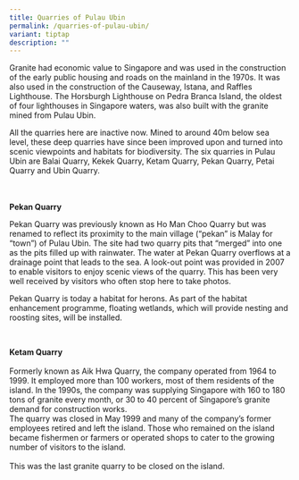 ```yaml
---
title: Quarries of Pulau Ubin
permalink: /quarries-of-pulau-ubin/
variant: tiptap
description: ""
---
```

<p>Granite had economic value to Singapore and was used in the construction
of the early public housing and roads on the mainland in the 1970s. It
was also used in the construction of the Causeway, Istana, and Raffles
Lighthouse.&nbsp;The Horsburgh Lighthouse on Pedra Branca Island, the oldest
of four lighthouses in Singapore waters, was also built with the granite
mined from Pulau Ubin.&nbsp;</p>
<p>All the quarries here are inactive now. Mined to around 40m below sea
level, these deep quarries have since been improved upon and turned into
scenic viewpoints and habitats for biodiversity. The six quarries in Pulau
Ubin are Balai Quarry, Kekek Quarry, Ketam Quarry, Pekan Quarry, Petai
Quarry and Ubin Quarry.</p>
<p>
<br>
<br><strong>Pekan Quarry</strong>
</p>
<p>Pekan Quarry was previously known as Ho Man Choo Quarry but was renamed
to reflect its proximity to the main village (“pekan” is Malay for “town”)
of Pulau Ubin. The site had two quarry pits that “merged” into one as the
pits filled up with rainwater. The water at Pekan Quarry overflows at a
drainage point that leads to the sea. A look-out point was provided in
2007 to enable visitors to enjoy scenic views of the quarry. This has been
very well received by visitors who often stop here to take photos.&nbsp;</p>
<p>Pekan Quarry is today a habitat for herons. As part of the habitat enhancement
programme, floating wetlands, which will provide nesting and roosting sites,
will be installed.&nbsp;</p>
<p><strong>&nbsp;</strong>
</p>
<p><strong>Ketam Quarry</strong>
<br>
<br>Formerly known as Aik Hwa Quarry, the company operated from 1964 to 1999.
It employed more than 100 workers, most of them residents of the island.
In the 1990s, the company was supplying Singapore with 160 to 180 tons
of granite every month, or 30 to 40 percent of Singapore’s granite demand
for construction works.
<br>The quarry was closed in May 1999 and many of the company’s former employees
retired and left the island. Those who remained on the island became fishermen
or farmers or operated shops to cater to the growing number of visitors
to the island.
<br>
<br>This was the last granite quarry to be closed on the island.</p>